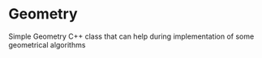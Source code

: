 # Geometry

Simple Geometry C++ class that can help during implementation of some geometrical algorithms
